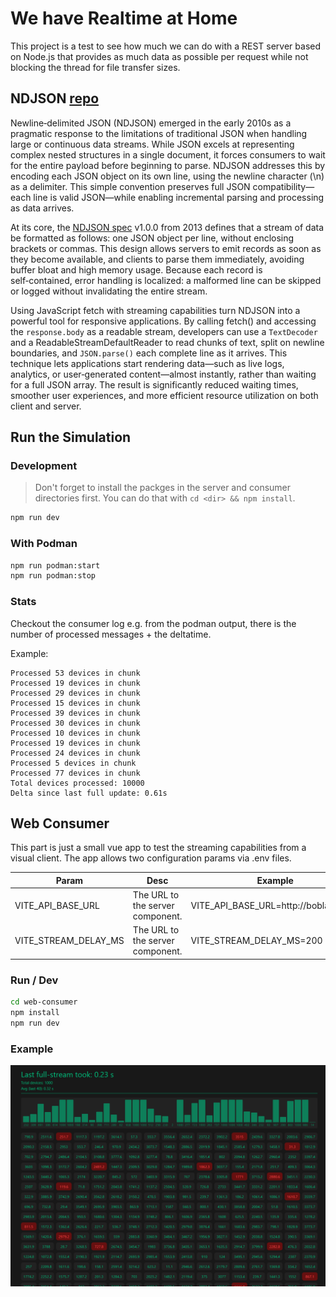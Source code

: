 # We have Realtime at Home

This project is a test to see how much we can do with a REST server based on Node.js that provides as much data as possible per request while not blocking the thread for file transfer sizes.

## NDJSON [repo](https://github.com/ndjson)

Newline‑delimited JSON (NDJSON) emerged in the early 2010s as a pragmatic response to the limitations of traditional JSON when handling large or continuous data streams. While JSON excels at representing complex nested structures in a single document, it forces consumers to wait for the entire payload before beginning to parse. NDJSON addresses this by encoding each JSON object on its own line, using the newline character (\n) as a delimiter. This simple convention preserves full JSON compatibility—each line is valid JSON—while enabling incremental parsing and processing as data arrives.

At its core, the [NDJSON spec](https://github.com/ndjson/ndjson-spec) v1.0.0 from 2013 defines that a stream of data be formatted as follows: one JSON object per line, without enclosing brackets or commas. This design allows servers to emit records as soon as they become available, and clients to parse them immediately, avoiding buffer bloat and high memory usage. Because each record is self‑contained, error handling is localized: a malformed line can be skipped or logged without invalidating the entire stream.

Using JavaScript fetch with streaming capabilities turn NDJSON into a powerful tool for responsive applications. By calling fetch() and accessing the `response.body` as a readable stream, developers can use a `TextDecoder` and a ReadableStreamDefaultReader to read chunks of text, split on newline boundaries, and `JSON.parse()` each complete line as it arrives. This technique lets applications start rendering data—such as live logs, analytics, or user‑generated content—almost instantly, rather than waiting for a full JSON array. The result is significantly reduced waiting times, smoother user experiences, and more efficient resource utilization on both client and server.

## Run the Simulation

### Development

> Don't forget to install the packges in the server and consumer directories first. You can do that with `cd <dir> && npm install`.

```bash
npm run dev
```

### With Podman

```bash
npm run podman:start
npm run podman:stop
```

### Stats

Checkout the consumer log e.g. from the podman output, there is the number of processed messages + the deltatime.

Example:

```log
Processed 53 devices in chunk
Processed 19 devices in chunk
Processed 29 devices in chunk
Processed 15 devices in chunk
Processed 39 devices in chunk
Processed 30 devices in chunk
Processed 10 devices in chunk
Processed 19 devices in chunk
Processed 24 devices in chunk
Processed 5 devices in chunk
Processed 77 devices in chunk
Total devices processed: 10000
Delta since last full update: 0.61s
```

## Web Consumer

This part is just a small vue app to test the streaming capabilities from a visual client. The app allows two configuration params via .env files.

| Param | Desc | Example |
|-------|------|---------|
| VITE_API_BASE_URL| The URL to the server component. | VITE_API_BASE_URL=http://boblab:5000 |
| VITE_STREAM_DELAY_MS | The URL to the server component. | VITE_STREAM_DELAY_MS=200 |

### Run / Dev
```bash
cd web-consumer
npm install
npm run dev
```

### Example

![Web Consumer Example](./docs/web-consumer.png)

